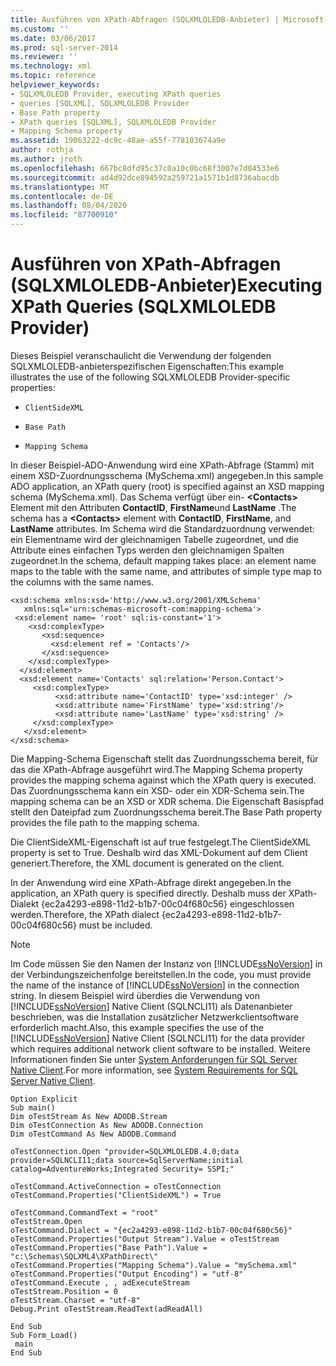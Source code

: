 ```yaml
---
title: Ausführen von XPath-Abfragen (SQLXMLOLEDB-Anbieter) | Microsoft-Dokumentation
ms.custom: ''
ms.date: 03/06/2017
ms.prod: sql-server-2014
ms.reviewer: ''
ms.technology: xml
ms.topic: reference
helpviewer_keywords:
- SQLXMLOLEDB Provider, executing XPath queries
- queries [SQLXML], SQLXMLOLEDB Provider
- Base Path property
- XPath queries [SQLXML], SQLXMLOLEDB Provider
- Mapping Schema property
ms.assetid: 19063222-dc9c-48ae-a55f-778103674a9e
author: rothja
ms.author: jroth
ms.openlocfilehash: 667bc8dfd95c37c0a10c0bc68f3007e7d04533e6
ms.sourcegitcommit: ad4d92dce894592a259721a1571b1d8736abacdb
ms.translationtype: MT
ms.contentlocale: de-DE
ms.lasthandoff: 08/04/2020
ms.locfileid: "87700910"
---
```

# <a name="executing-xpath-queries-sqlxmloledb-provider"></a><span data-ttu-id="5d907-102">Ausführen von XPath-Abfragen (SQLXMLOLEDB-Anbieter)</span><span class="sxs-lookup"><span data-stu-id="5d907-102">Executing XPath Queries (SQLXMLOLEDB Provider)</span></span>
  <span data-ttu-id="5d907-103">Dieses Beispiel veranschaulicht die Verwendung der folgenden SQLXMLOLEDB-anbieterspezifischen Eigenschaften:</span><span class="sxs-lookup"><span data-stu-id="5d907-103">This example illustrates the use of the following SQLXMLOLEDB Provider-specific properties:</span></span>  
  
-   `ClientSideXML`  
  
-   `Base Path`  
  
-   `Mapping Schema`  
  
 <span data-ttu-id="5d907-104">In dieser Beispiel-ADO-Anwendung wird eine XPath-Abfrage (Stamm) mit einem XSD-Zuordnungsschema (MySchema.xml) angegeben.</span><span class="sxs-lookup"><span data-stu-id="5d907-104">In this sample ADO application, an XPath query (root) is specified against an XSD mapping schema (MySchema.xml).</span></span> <span data-ttu-id="5d907-105">Das Schema verfügt über ein- **\<Contacts>** Element mit den Attributen **ContactID**, **FirstName**und **LastName** .</span><span class="sxs-lookup"><span data-stu-id="5d907-105">The schema has a **\<Contacts>** element with **ContactID**, **FirstName**, and **LastName** attributes.</span></span> <span data-ttu-id="5d907-106">Im Schema wird die Standardzuordnung verwendet: ein Elementname wird der gleichnamigen Tabelle zugeordnet, und die Attribute eines einfachen Typs werden den gleichnamigen Spalten zugeordnet.</span><span class="sxs-lookup"><span data-stu-id="5d907-106">In the schema, default mapping takes place: an element name maps to the table with the same name, and attributes of simple type map to the columns with the same names.</span></span>  
  
```  
<xsd:schema xmlns:xsd='http://www.w3.org/2001/XMLSchema'  
   xmlns:sql='urn:schemas-microsoft-com:mapping-schema'>  
 <xsd:element name= 'root' sql:is-constant='1'>   
    <xsd:complexType>  
       <xsd:sequence>  
         <xsd:element ref = 'Contacts'/>  
       </xsd:sequence>  
    </xsd:complexType>  
  </xsd:element>  
  <xsd:element name='Contacts' sql:relation='Person.Contact'>   
     <xsd:complexType>  
          <xsd:attribute name='ContactID' type='xsd:integer' />  
          <xsd:attribute name='FirstName' type='xsd:string'/>   
          <xsd:attribute name='LastName' type='xsd:string' />   
     </xsd:complexType>  
   </xsd:element>  
</xsd:schema>  
```  
  
 <span data-ttu-id="5d907-107">Die Mapping-Schema Eigenschaft stellt das Zuordnungsschema bereit, für das die XPath-Abfrage ausgeführt wird.</span><span class="sxs-lookup"><span data-stu-id="5d907-107">The Mapping Schema property provides the mapping schema against which the XPath query is executed.</span></span> <span data-ttu-id="5d907-108">Das Zuordnungsschema kann ein XSD- oder ein XDR-Schema sein.</span><span class="sxs-lookup"><span data-stu-id="5d907-108">The mapping schema can be an XSD or XDR schema.</span></span> <span data-ttu-id="5d907-109">Die Eigenschaft Basispfad stellt den Dateipfad zum Zuordnungsschema bereit.</span><span class="sxs-lookup"><span data-stu-id="5d907-109">The Base Path property provides the file path to the mapping schema.</span></span>  
  
 <span data-ttu-id="5d907-110">Die ClientSideXML-Eigenschaft ist auf true festgelegt.</span><span class="sxs-lookup"><span data-stu-id="5d907-110">The ClientSideXML property is set to True.</span></span> <span data-ttu-id="5d907-111">Deshalb wird das XML-Dokument auf dem Client generiert.</span><span class="sxs-lookup"><span data-stu-id="5d907-111">Therefore, the XML document is generated on the client.</span></span>  
  
 <span data-ttu-id="5d907-112">In der Anwendung wird eine XPath-Abfrage direkt angegeben.</span><span class="sxs-lookup"><span data-stu-id="5d907-112">In the application, an XPath query is specified directly.</span></span> <span data-ttu-id="5d907-113">Deshalb muss der XPath-Dialekt {ec2a4293-e898-11d2-b1b7-00c04f680c56} eingeschlossen werden.</span><span class="sxs-lookup"><span data-stu-id="5d907-113">Therefore, the XPath dialect {ec2a4293-e898-11d2-b1b7-00c04f680c56} must be included.</span></span>  
  
> [!NOTE]  
>  <span data-ttu-id="5d907-114">Im Code müssen Sie den Namen der Instanz von [!INCLUDE[ssNoVersion](../../../includes/ssnoversion-md.md)] in der Verbindungszeichenfolge bereitstellen.</span><span class="sxs-lookup"><span data-stu-id="5d907-114">In the code, you must provide the name of the instance of [!INCLUDE[ssNoVersion](../../../includes/ssnoversion-md.md)] in the connection string.</span></span> <span data-ttu-id="5d907-115">In diesem Beispiel wird überdies die Verwendung von [!INCLUDE[ssNoVersion](../../../includes/ssnoversion-md.md)] Native Client (SQLNCLI11) als Datenanbieter beschrieben, was die Installation zusätzlicher Netzwerkclientsoftware erforderlich macht.</span><span class="sxs-lookup"><span data-stu-id="5d907-115">Also, this example specifies the use of the [!INCLUDE[ssNoVersion](../../../includes/ssnoversion-md.md)] Native Client (SQLNCLI11) for the data provider which requires additional network client software to be installed.</span></span> <span data-ttu-id="5d907-116">Weitere Informationen finden Sie unter [System Anforderungen für SQL Server Native Client](../../native-client/system-requirements-for-sql-server-native-client.md).</span><span class="sxs-lookup"><span data-stu-id="5d907-116">For more information, see [System Requirements for SQL Server Native Client](../../native-client/system-requirements-for-sql-server-native-client.md).</span></span>  
  
```  
Option Explicit  
Sub main()  
Dim oTestStream As New ADODB.Stream  
Dim oTestConnection As New ADODB.Connection  
Dim oTestCommand As New ADODB.Command  
  
oTestConnection.Open "provider=SQLXMLOLEDB.4.0;data provider=SQLNCLI11;data source=SqlServerName;initial catalog=AdventureWorks;Integrated Security= SSPI;"  
  
oTestCommand.ActiveConnection = oTestConnection  
oTestCommand.Properties("ClientSideXML") = True  
  
oTestCommand.CommandText = "root"  
oTestStream.Open  
oTestCommand.Dialect = "{ec2a4293-e898-11d2-b1b7-00c04f680c56}"  
oTestCommand.Properties("Output Stream").Value = oTestStream  
oTestCommand.Properties("Base Path").Value = "c:\Schemas\SQLXML4\XPathDirect\"  
oTestCommand.Properties("Mapping Schema").Value = "mySchema.xml"  
oTestCommand.Properties("Output Encoding") = "utf-8"  
oTestCommand.Execute , , adExecuteStream  
oTestStream.Position = 0  
oTestStream.Charset = "utf-8"  
Debug.Print oTestStream.ReadText(adReadAll)  
  
End Sub  
Sub Form_Load()  
 main  
End Sub  
```  
  
  
